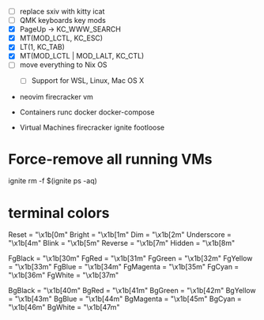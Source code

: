 - [ ] replace sxiv with kitty icat
- [ ] QMK keyboards key mods
- [x] PageUp -> KC_WWW_SEARCH
- [x] MT(MOD_LCTL, KC_ESC)
- [x] LT(1, KC_TAB)
- [x] MT(MOD_LCTL | MOD_LALT, KC_CTL)
- [ ] move everything to Nix OS
  - [ ]  Support for WSL, Linux, Mac OS X


- neovim firecracker vm

- Containers
runc
docker
docker-compose

- Virtual Machines
firecracker
ignite
footloose


# Force-remove all running VMs
ignite rm -f $(ignite ps -aq)

# terminal colors
Reset = "\x1b[0m"
Bright = "\x1b[1m"
Dim = "\x1b[2m"
Underscore = "\x1b[4m"
Blink = "\x1b[5m"
Reverse = "\x1b[7m"
Hidden = "\x1b[8m"

FgBlack = "\x1b[30m"
FgRed = "\x1b[31m"
FgGreen = "\x1b[32m"
FgYellow = "\x1b[33m"
FgBlue = "\x1b[34m"
FgMagenta = "\x1b[35m"
FgCyan = "\x1b[36m"
FgWhite = "\x1b[37m"

BgBlack = "\x1b[40m"
BgRed = "\x1b[41m"
BgGreen = "\x1b[42m"
BgYellow = "\x1b[43m"
BgBlue = "\x1b[44m"
BgMagenta = "\x1b[45m"
BgCyan = "\x1b[46m"
BgWhite = "\x1b[47m"
